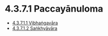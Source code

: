 # 4.3.7.1 Paccayānuloma

* [4.3.7.1.1 Vibhaṅgavāra](4.3.7.1/4.3.7.1.1.md)
* [4.3.7.1.2 Saṅkhyāvāra](4.3.7.1/4.3.7.1.2.md)
